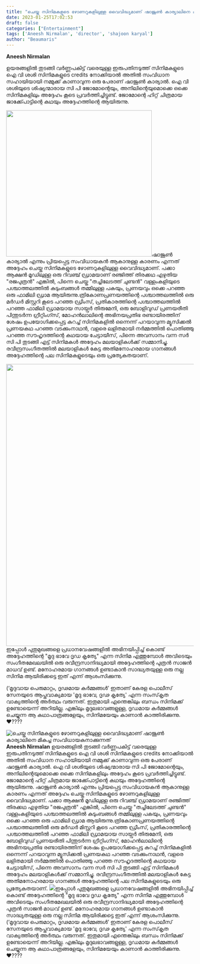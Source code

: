 ```yaml
---
title: "ചെയ്ത സിനിമകളുടെ ഴോണറുകളിലുള്ള വൈവിദ്ധ്യമാണ് ഷാജൂൺ കാര്യാലിനെ മികച്ച സംവിധായകനാക്കുന്നത്"
date: 2023-01-25T17:02:53
draft: false
categories: ["Entertainment"]
tags: ['Aneesh Nirmalan', 'director', 'shajoon karyal']
author: "Beaumaris"
---
```


<strong>Aneesh Nirmalan</strong>

ഉയരങ്ങളിൽ തുടങ്ങി വർണ്ണപകിട്ട് വരെയുള്ള ഇരുപതിനടുത്ത് സിനിമകളുടെ ഐ വി ശശി സിനിമകളുടെ credits നോക്കിയാൽ അതിൽ സംവിധാന സഹായിയായി നമ്മുക്ക് കാണാവുന്ന ഒരു പേരാണ് ഷാജൂൺ കാര്യാൽ. ഐ വി ശശിയുടെ ശിഷ്യന്മാരായ സി പി ജോമോന്റെയും, അനിലിന്റെയുമൊക്കെ ഒക്കെ സിനിമകളിലും അദ്ദേഹം കൂടെ പ്രവർത്തിച്ചിട്ടുണ്ട്. ജോമോന്റെ ഹിറ്റ്‌ ചിത്രമായ ജാക്ക്പോട്ടിന്റെ കഥയും അദ്ദേഹത്തിന്റെ ആയിരുന്നു.

<img class=" wp-image-380969 aligncenter" src="https://cdn.boolokam.com/articles/2023/01/SHAA.jpg" alt="" width="391" height="392" />ഷാജൂൺ കാര്യാൽ എന്നും പ്രിയപ്പെട്ട സംവിധായകൻ ആകാനുള്ള കാരണം എന്നത് അദ്ദേഹം ചെയ്ത സിനിമകളുടെ ഴോണറുകളിലുള്ള വൈവിദ്ധ്യമാണ്. പക്കാ ആക്ഷൻ മൂഡിലുള്ള ഒരു റിവഞ്ച് ഡ്രാമയാണ് രഞ്ജിത്ത് തിരക്കഥ എഴുതിയ "രജപുത്രൻ" എങ്കിൽ, പിന്നെ ചെയ്ത "തച്ചിലേടത്ത് ചുണ്ടൻ" വള്ളംകളിയുടെ പശ്ചാത്തലത്തിൽ കുടുംബങ്ങൾ തമ്മിലുള്ള പകയും, പ്രണയവും ഒക്കെ പറഞ്ഞ ഒരു ഫാമിലി ഡ്രാമ ആയിരുന്നു.ത്രികോണപ്രണയത്തിന്റെ പശ്ചാത്തലത്തിൽ ഒരു മർഡർ മിസ്റ്ററി കൂടെ പറഞ്ഞ ഡ്രീംസ്‌, പ്രതികാരത്തിന്റെ പശ്ചാത്തലത്തിൽ പറഞ്ഞ ഫാമിലി ഡ്രാമയായ സായ്വർ തിരുമേനി, ഒരു ബോളിവുഡ് പ്രണയരീതി പിന്തുടർന്ന ഗ്രീറ്റിംഗ്സ്, മോഹൻലാലിന്റെ അഭിനയപ്രതിഭ രണ്ടായിരത്തിന് ശേഷം ഉപയോഗിക്കപ്പെട്ട കുറച്ച് സിനിമകളിൽ ഒന്നെന്ന് പറയാവുന്ന മ്യൂസിക്കൽ പ്രണയകഥ പറഞ്ഞ വടക്കുംനാഥൻ, വളരെ ലളിതമായി നർമ്മത്തിൽ പൊതിഞ്ഞു പറഞ്ഞ സൗഹൃദത്തിന്റെ കഥയായ ചേട്ടായീസ്, പിന്നെ അവസാനം വന്ന സർ സി പി തുടങ്ങി എട്ട് സിനിമകൾ അദ്ദേഹം മലയാളികൾക്ക് സമ്മാനിച്ചു. രവീന്ദ്രസംഗീതത്തിൽ മലയാളികൾ കേട്ട അതിമനോഹരമായ ഗാനങ്ങൾ അദ്ദേഹത്തിന്റെ പല സിനിമകളുടെയും ഒരു പ്രത്യേകതയാണ്.

<img class=" wp-image-380968 aligncenter" src="https://cdn.boolokam.com/articles/2023/01/FWWEEEE.jpg" alt="" width="638" height="756" />ഇപ്പോൾ പുതുമുഖങ്ങളെ പ്രധാനവേഷങ്ങളിൽ അഭിനയിപ്പിച്ച് കൊണ്ട് അദ്ദേഹത്തിന്റെ "മൃദു ഭാവേ ദൃഡ കൃത്യേ" എന്ന സിനിമ എത്തുമ്പോൾ അവിടെയും സംഗീതമേഖലയിൽ ഒരു രവീന്ദ്രസാനിദ്ധ്യമായി അദ്ദേഹത്തിന്റെ പുത്രൻ സാജൻ മാധവ് ഉണ്ട്. മനോഹരമായ ഗാനങ്ങൾ ഉണ്ടാകാൻ സാദ്ധ്യതയുള്ള ഒരു നല്ല സിനിമ ആയിരിക്കട്ടെ ഇത് എന്ന് ആശംസിക്കുന്നു.

(‘മൃദുവായ പെരുമാറ്റം, ദൃഢമായ കർമ്മങ്ങൾ’ ഇതാണ് കേരള പൊലീസ് സേനയുടെ ആപ്തവാക്യമായ 'മൃദു ഭാവേ, ദൃഢ കൃത്യേ' എന്ന സംസ്‌കൃത വാക്യത്തിന്റെ അർത്ഥം വരുന്നത്. ഇതുമായി എന്തെങ്കിലും ബന്ധം സിനിമക്ക് ഉണ്ടോയെന്ന് അറിയില്ല. എങ്കിലും മൃദുലഭാവങ്ങളുള്ള, ദൃഡമായ കർമ്മങ്ങൾ ചെയ്യുന്ന ആ കഥാപാത്രങ്ങളേയും, സിനിമയേയും കാണാൻ കാത്തിരിക്കുന്നു. ❤????


![ചെയ്ത സിനിമകളുടെ ഴോണറുകളിലുള്ള വൈവിദ്ധ്യമാണ് ഷാജൂൺ കാര്യാലിനെ മികച്ച സംവിധായകനാക്കുന്നത്](https://cdn.boolokam.com/articles/2023/01/SHAA.jpg)**Aneesh Nirmalan** ഉയരങ്ങളിൽ തുടങ്ങി വർണ്ണപകിട്ട് വരെയുള്ള ഇരുപതിനടുത്ത് സിനിമകളുടെ ഐ വി ശശി സിനിമകളുടെ credits നോക്കിയാൽ അതിൽ സംവിധാന സഹായിയായി നമ്മുക്ക് കാണാവുന്ന ഒരു പേരാണ് ഷാജൂൺ കാര്യാൽ. ഐ വി ശശിയുടെ ശിഷ്യന്മാരായ സി പി ജോമോന്റെയും, അനിലിന്റെയുമൊക്കെ ഒക്കെ സിനിമകളിലും അദ്ദേഹം കൂടെ പ്രവർത്തിച്ചിട്ടുണ്ട്. ജോമോന്റെ ഹിറ്റ്‌ ചിത്രമായ ജാക്ക്പോട്ടിന്റെ കഥയും അദ്ദേഹത്തിന്റെ ആയിരുന്നു. ഷാജൂൺ കാര്യാൽ എന്നും പ്രിയപ്പെട്ട സംവിധായകൻ ആകാനുള്ള കാരണം എന്നത് അദ്ദേഹം ചെയ്ത സിനിമകളുടെ ഴോണറുകളിലുള്ള വൈവിദ്ധ്യമാണ്. പക്കാ ആക്ഷൻ മൂഡിലുള്ള ഒരു റിവഞ്ച് ഡ്രാമയാണ് രഞ്ജിത്ത് തിരക്കഥ എഴുതിയ "രജപുത്രൻ" എങ്കിൽ, പിന്നെ ചെയ്ത "തച്ചിലേടത്ത് ചുണ്ടൻ" വള്ളംകളിയുടെ പശ്ചാത്തലത്തിൽ കുടുംബങ്ങൾ തമ്മിലുള്ള പകയും, പ്രണയവും ഒക്കെ പറഞ്ഞ ഒരു ഫാമിലി ഡ്രാമ ആയിരുന്നു.ത്രികോണപ്രണയത്തിന്റെ പശ്ചാത്തലത്തിൽ ഒരു മർഡർ മിസ്റ്ററി കൂടെ പറഞ്ഞ ഡ്രീംസ്‌, പ്രതികാരത്തിന്റെ പശ്ചാത്തലത്തിൽ പറഞ്ഞ ഫാമിലി ഡ്രാമയായ സായ്വർ തിരുമേനി, ഒരു ബോളിവുഡ് പ്രണയരീതി പിന്തുടർന്ന ഗ്രീറ്റിംഗ്സ്, മോഹൻലാലിന്റെ അഭിനയപ്രതിഭ രണ്ടായിരത്തിന് ശേഷം ഉപയോഗിക്കപ്പെട്ട കുറച്ച് സിനിമകളിൽ ഒന്നെന്ന് പറയാവുന്ന മ്യൂസിക്കൽ പ്രണയകഥ പറഞ്ഞ വടക്കുംനാഥൻ, വളരെ ലളിതമായി നർമ്മത്തിൽ പൊതിഞ്ഞു പറഞ്ഞ സൗഹൃദത്തിന്റെ കഥയായ ചേട്ടായീസ്, പിന്നെ അവസാനം വന്ന സർ സി പി തുടങ്ങി എട്ട് സിനിമകൾ അദ്ദേഹം മലയാളികൾക്ക് സമ്മാനിച്ചു. രവീന്ദ്രസംഗീതത്തിൽ മലയാളികൾ കേട്ട അതിമനോഹരമായ ഗാനങ്ങൾ അദ്ദേഹത്തിന്റെ പല സിനിമകളുടെയും ഒരു പ്രത്യേകതയാണ്. ![](https://cdn.boolokam.com/articles/2023/01/FWWEEEE.jpg)ഇപ്പോൾ പുതുമുഖങ്ങളെ പ്രധാനവേഷങ്ങളിൽ അഭിനയിപ്പിച്ച് കൊണ്ട് അദ്ദേഹത്തിന്റെ "മൃദു ഭാവേ ദൃഡ കൃത്യേ" എന്ന സിനിമ എത്തുമ്പോൾ അവിടെയും സംഗീതമേഖലയിൽ ഒരു രവീന്ദ്രസാനിദ്ധ്യമായി അദ്ദേഹത്തിന്റെ പുത്രൻ സാജൻ മാധവ് ഉണ്ട്. മനോഹരമായ ഗാനങ്ങൾ ഉണ്ടാകാൻ സാദ്ധ്യതയുള്ള ഒരു നല്ല സിനിമ ആയിരിക്കട്ടെ ഇത് എന്ന് ആശംസിക്കുന്നു. (‘മൃദുവായ പെരുമാറ്റം, ദൃഢമായ കർമ്മങ്ങൾ’ ഇതാണ് കേരള പൊലീസ് സേനയുടെ ആപ്തവാക്യമായ 'മൃദു ഭാവേ, ദൃഢ കൃത്യേ' എന്ന സംസ്‌കൃത വാക്യത്തിന്റെ അർത്ഥം വരുന്നത്. ഇതുമായി എന്തെങ്കിലും ബന്ധം സിനിമക്ക് ഉണ്ടോയെന്ന് അറിയില്ല. എങ്കിലും മൃദുലഭാവങ്ങളുള്ള, ദൃഡമായ കർമ്മങ്ങൾ ചെയ്യുന്ന ആ കഥാപാത്രങ്ങളേയും, സിനിമയേയും കാണാൻ കാത്തിരിക്കുന്നു. ❤????
